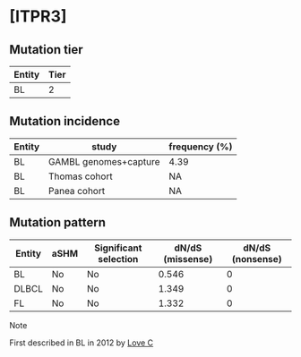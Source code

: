 # [ITPR3]

## Mutation tier

|Entity|Tier|
|------|----|
|BL    |2   |

## Mutation incidence

|Entity|study                |frequency (%)|
|------|---------------------|-------------|
|BL    |GAMBL genomes+capture|4.39         |
|BL    |Thomas cohort        |  NA         |
|BL    |Panea cohort         |  NA         |

## Mutation pattern

|Entity|aSHM|Significant selection|dN/dS (missense)|dN/dS (nonsense)|
|------|----|---------------------|----------------|----------------|
|BL    |No  |No                   |0.546           |0               |
|DLBCL |No  |No                   |1.349           |0               |
|FL    |No  |No                   |1.332           |0               |


> [!NOTE]
> First described in BL in 2012 by [Love C](https://pubmed.ncbi.nlm.nih.gov/23143597)
